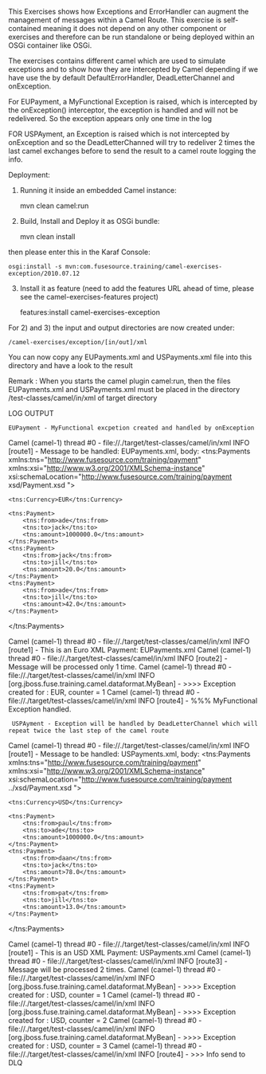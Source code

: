 This Exercises shows how Exceptions and ErrorHandler can augment the management of messages within a Camel Route. This exercise
is self-contained meaning it does not depend on any other component or exercises and therefore can be run standalone or being deployed
within an OSGi container like OSGi.

The exercises contains different camel which are used to simulate exceptions and to show how they are intercepted by Camel depending
if we have use the by default DefaultErrorHandler, DeadLetterChannel and onException.

For EUPayment, a MyFunctional Exception is raised, which is intercepted by the onException() interceptor, the exception is handled
and will not be redelivered. So the exception appears only one time in the log

FOR USPAyment, an Exception is raised which is not intercepted by onException and so the DeadLetterChanned will try to redeliver 2 times the last camel
exchanges before to send the result to a camel route logging the info.

Deployment:

1) Running it inside an embedded Camel instance:

    mvn clean camel:run

2) Build, Install and Deploy it as OSGi bundle:

    mvn clean install

then please enter this in the Karaf Console:

    osgi:install -s mvn:com.fusesource.training/camel-exercises-exception/2010.07.12

3) Install it as feature (need to add the features URL ahead of time, please see the camel-exercises-features project)

    features:install camel-exercises-exception

For 2) and 3) the input and output directories are now created under:

    /camel-exercises/exception/[in/out]/xml

You can now copy any EUPayments.xml and USPayments.xml file into this directory and have a look to the result

Remark : When you starts the camel plugin camel:run, then the files EUPayments.xml and USPayments.xml must be placed
    in the directory /test-classes/camel/in/xml of target directory


LOG OUTPUT

    EUPayment - MyFunctional excpetion created and handled by onException

Camel (camel-1) thread #0 - file://./target/test-classes/camel/in/xml INFO [route1] - Message to be handled: EUPayments.xml, body: <?xml version="1.0" encoding="UTF-8"?>
<tns:Payments xmlns:tns="http://www.fusesource.com/training/payment"
              xmlns:xsi="http://www.w3.org/2001/XMLSchema-instance"
              xsi:schemaLocation="http://www.fusesource.com/training/payment xsd/Payment.xsd ">

    <tns:Currency>EUR</tns:Currency>

    <tns:Payment>
        <tns:from>ade</tns:from>
        <tns:to>jack</tns:to>
        <tns:amount>1000000.0</tns:amount>
    </tns:Payment>
    <tns:Payment>
        <tns:from>jack</tns:from>
        <tns:to>jill</tns:to>
        <tns:amount>20.0</tns:amount>
    </tns:Payment>
    <tns:Payment>
        <tns:from>ade</tns:from>
        <tns:to>jill</tns:to>
        <tns:amount>42.0</tns:amount>
    </tns:Payment>

</tns:Payments>

Camel (camel-1) thread #0 - file://./target/test-classes/camel/in/xml INFO [route1] - This is an Euro XML Payment: EUPayments.xml
Camel (camel-1) thread #0 - file://./target/test-classes/camel/in/xml INFO [route2] - Message will be processed only 1 time.
Camel (camel-1) thread #0 - file://./target/test-classes/camel/in/xml INFO [org.jboss.fuse.training.camel.dataformat.MyBean] - >>>> Exception created for : EUR, counter = 1
Camel (camel-1) thread #0 - file://./target/test-classes/camel/in/xml INFO [route4] - %%% MyFunctional Exception handled.

     USPAyment - Exception will be handled by DeadLetterChannel which will repeat twice the last step of the camel route

Camel (camel-1) thread #0 - file://./target/test-classes/camel/in/xml INFO [route1] - Message to be handled: USPayments.xml, body: <?xml version="1.0" encoding="UTF-8"?>
<tns:Payments xmlns:tns="http://www.fusesource.com/training/payment"
              xmlns:xsi="http://www.w3.org/2001/XMLSchema-instance"
              xsi:schemaLocation="http://www.fusesource.com/training/payment ../xsd/Payment.xsd ">

    <tns:Currency>USD</tns:Currency>

    <tns:Payment>
        <tns:from>paul</tns:from>
        <tns:to>ade</tns:to>
        <tns:amount>1000000.0</tns:amount>
    </tns:Payment>
    <tns:Payment>
        <tns:from>daan</tns:from>
        <tns:to>jack</tns:to>
        <tns:amount>78.0</tns:amount>
    </tns:Payment>
    <tns:Payment>
        <tns:from>pat</tns:from>
        <tns:to>jill</tns:to>
        <tns:amount>13.0</tns:amount>
    </tns:Payment>

</tns:Payments>

Camel (camel-1) thread #0 - file://./target/test-classes/camel/in/xml INFO [route1] - This is an USD XML Payment: USPayments.xml
Camel (camel-1) thread #0 - file://./target/test-classes/camel/in/xml INFO [route3] - Message will be processed 2 times.
Camel (camel-1) thread #0 - file://./target/test-classes/camel/in/xml INFO [org.jboss.fuse.training.camel.dataformat.MyBean] - >>>> Exception created for : USD, counter = 1
Camel (camel-1) thread #0 - file://./target/test-classes/camel/in/xml INFO [org.jboss.fuse.training.camel.dataformat.MyBean] - >>>> Exception created for : USD, counter = 2
Camel (camel-1) thread #0 - file://./target/test-classes/camel/in/xml INFO [org.jboss.fuse.training.camel.dataformat.MyBean] - >>>> Exception created for : USD, counter = 3
Camel (camel-1) thread #0 - file://./target/test-classes/camel/in/xml INFO [route4] - >>> Info send to DLQ


